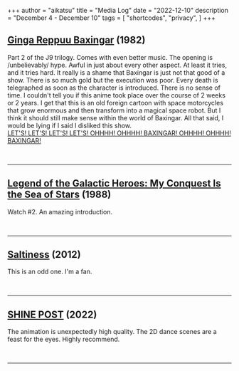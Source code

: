 +++
author = "aikatsu"
title = "Media Log"
date = "2022-12-10"
description = "December 4 - December 10"
tags = [
    "shortcodes",
    "privacy",
]
+++

## [Ginga Reppuu Baxingar](https://anidb.net/anime/3116) (1982)
<!--more-->
Part 2 of the J9 trilogy. Comes with even better music. The opening is /unbelievably/ hype. Awful in just about every other aspect. 
At least it tries, and it tries hard. It really is a shame that Baxingar is just not that good of a show. There is so much gold but the execution was poor. 
Every death is telegraphed as soon as the character is introduced. There is no sense of time. I couldn't tell you if this anime took place over the course of 2 weeks or 2 years. 
I get that this is an old foreign cartoon with space motorcycles that grow enormous and then transform into a magical space robot. 
But I think it should still make sense within the world of Baxingar. All that said, I would be lying if I said I disliked this show.
<br>
[LET'S! LET'S! LET'S! LET'S! OHHHH! OHHHH! BAXINGAR! OHHHH! OHHHH! BAXINGAR!](https://www.youtube.com/watch?v=YNG08BLs1no)

<br>

---

## [Legend of the Galactic Heroes: My Conquest Is the Sea of Stars](https://anidb.net/anime/1307) (1988)
Watch #2. An amazing introduction.

<br>

---

## [Saltiness](https://www.mangaupdates.com/series/u7x5aiv/saruchinesu) (2012)
This is an odd one. I'm a fan.

<br>

---

## [SHINE POST](https://anidb.net/anime/16937) (2022)
The animation is unexpectedly high quality. The 2D dance scenes are a feast for the eyes. Highly recommend.

<br>

---

<br>



